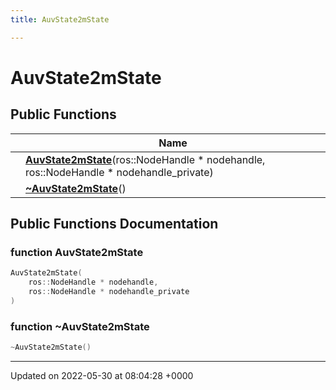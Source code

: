 ```yaml
---
title: AuvState2mState

---
```


# AuvState2mState





## Public Functions

|                | Name           |
| -------------- | -------------- |
| | **[AuvState2mState](/medusa_base/api/markdown/medusa_nav/nav_tools/Classes/classAuvState2mState/#function-auvstate2mstate)**(ros::NodeHandle * nodehandle, ros::NodeHandle * nodehandle_private) |
| | **[~AuvState2mState](/medusa_base/api/markdown/medusa_nav/nav_tools/Classes/classAuvState2mState/#function-~auvstate2mstate)**() |

## Public Functions Documentation

### function AuvState2mState

```cpp
AuvState2mState(
    ros::NodeHandle * nodehandle,
    ros::NodeHandle * nodehandle_private
)
```


### function ~AuvState2mState

```cpp
~AuvState2mState()
```


-------------------------------

Updated on 2022-05-30 at 08:04:28 +0000